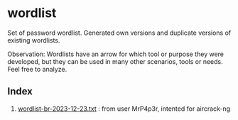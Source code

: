 # wordlist
Set of password wordlist.
Generated own versions and duplicate versions of existing wordlists.

Observation:
Wordlists have an arrow for which tool or purpose they were developed, but they can be used in many other scenarios, tools or needs.
Feel free to analyze.

## Index
1. [wordlist-br-2023-12-23.txt](https://github.com/h4ckinglion/wordlist/blob/main/wordlist-br-2020-12-23) : from user MrP4p3r, intented for aircrack-ng
